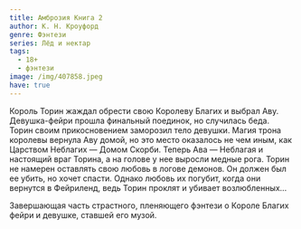```yaml
---
title: Амброзия Книга 2
author: К. Н. Кроуфорд
genre: Фэнтези
series: Лёд и нектар
tags:
  - 18+
  - фэнтези
image: /img/407858.jpeg
have: true
---
```

Король Торин жаждал обрести свою Королеву Благих и выбрал Аву. Девушка-фейри прошла финальный поединок, но случилась беда. Торин своим прикосновением заморозил тело девушки. Магия трона королевы вернула Аву домой, но это место оказалось не чем иным, как Царством Неблагих — Домом Скорби. Теперь Ава — Неблагая и настоящий враг Торина, а на голове у нее выросли медные рога. Торин не намерен оставлять свою любовь в логове демонов. Он должен был ее убить, но хочет спасти. Однако любовь их погубит, когда они вернутся в Фейриленд, ведь Торин проклят и убивает возлюбленных…



Завершающая часть страстного, пленяющего фэнтези о Короле Благих фейри и девушке, ставшей его музой.